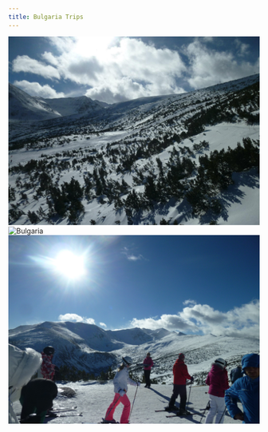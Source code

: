 ```yaml
---
title: Bulgaria Trips
---
```


![Bulgaria](assets/img/travel/trip-3/img1.jpg)
![Bulgaria](assets/img/travel/trip-3/img2.jpg)
![Bulgaria](assets/img/travel/trip-3/img3.jpg)